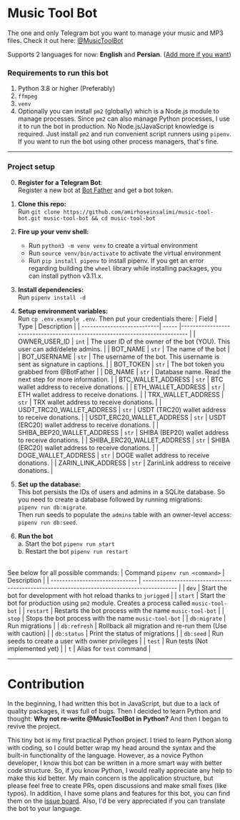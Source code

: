 # Music Tool Bot

The one and only Telegram bot you want to manage your music and MP3 files. Check it out here:
[@MusicToolBot](https://t.me/MusicToolBot)

Supports 2 languages for now: **English** and **Persian**. ([Add more if you want](#contribution))

### Requirements to run this bot

1. Python 3.8 or higher (Preferably)
2. `ffmpeg`
3. `venv`
4. Optionally you can install `pm2` (globally) which is a Node.js module to manage processes. Since `pm2` can also
   manage Python processes, I use it to run the bot in production. No Node.js/JavaScript knowledge is required. Just
   install `pm2` and run convenient script runners using `pipenv`. If you want to run the bot using other process
   managers, that's fine.

---

### Project setup

0. **Register for a Telegram Bot**:<br />
   Register a new bot at [Bot Father](https://t.me/BotFather) and get a bot token.

1. **Clone this repo:**<br />
   Run `git clone https://github.com/amirhoseinsalimi/music-tool-bot.git music-tool-bot && cd music-tool-bot`

2. **Fire up your venv shell:**<br />
    - Run `python3 -m venv venv` to create a virtual environment
    - Run `source venv/bin/activate` to activate the virtual environment
    - Run `pip install pipenv` to install pipenv. If you get an error regarding building the `wheel` library while
      installing packages, you can install python v3.11.x.

3. **Install dependencies:**<br />
   Run `pipenv install -d`

4. **Setup environment variables:**<br />
   Run `cp .env.example .env`. Then put your credentials there:
   | Field                      | Type  | Description                                                                 |
   | ---------------------------| ----- |---------------------------------------------------------------------------- |
   | OWNER_USER_ID              | `int` | The user ID of the owner of the bot (YOU). This user can add/delete admins. |
   | BOT_NAME                   | `str` | The name of the bot                                                         |
   | BOT_USERNAME               | `str` | The username of the bot. This username is sent as signature in captions.    |
   | BOT_TOKEN                  | `str` | The bot token you grabbed from @BotFather                                   |
   | DB_NAME                    | `str` | Database name. Read the next step for more information.                     |
   | BTC_WALLET_ADDRESS         | `str` | BTC wallet address to receive donations.                                    |
   | ETH_WALLET_ADDRESS         | `str` | ETH wallet address to receive donations.                                    |
   | TRX_WALLET_ADDRESS         | `str` | TRX wallet address to receive donations.                                    |
   | USDT_TRC20_WALLET_ADDRESS  | `str` | USDT (TRC20) wallet address to receive donations.                           |
   | USDT_ERC20_WALLET_ADDRESS  | `str` | USDT (ERC20) wallet address to receive donations.                           |
   | SHIBA_BEP20_WALLET_ADDRESS | `str` | SHIBA (BEP20) wallet address to receive donations.                          |
   | SHIBA_ERC20_WALLET_ADDRESS | `str` | SHIBA (ERC20) wallet address to receive donations.                          |
   | DOGE_WALLET_ADDRESS        | `str` | DOGE wallet address to receive donations.                                   |
   | ZARIN_LINK_ADDRESS         | `str` | ZarinLink address to receive donations.                                     |
   
5. **Set up the database:**<br />
   This bot persists the IDs of users and admins in a SQLite database. So you need to create a database followed by
   running migrations:<br />
   `pipenv run db:migrate`.<br />
   Then run seeds to populate the `admins` table with an owner-level
   access:<br />
   `pipenv run db:seed`.

6. **Run the bot**<br />
   a. Start the bot `pipenv run start`<br />
   b. Restart the bot `pipenv run restart`<br /><br />

See below for all possible commands:
| Command `pipenv run <command>`   | Description                                                                                |
| ------------------------------   | ------------------------------------------------------------------------------------------ |
| `dev`                            | Start the bot for development with hot reload thanks to `jurigged`                         |
| `start`                          | Start the bot for production using `pm2` module. Creates a process called `music-tool-bot` |
| `restart`                        | Restarts the bot process with the name `music-tool-bot`                                    |
| `stop`                           | Stops the bot process with the name `music-tool-bot`                                       |
| `db:migrate`                     | Run migrations                                                                             |
| `db:refresh`                     | Rollback all migration and re-run them (Use with caution)                                  |
| `db:status`                      | Print the status of migrations                                                             |
| `db:seed`                        | Run seeds to create a user with owner privileges                                           |
| `test`                           | Run tests (Not implemented yet)                                                            |
| `t`                              | Alias for `test` command                                                                   |

---

# Contribution

In the beginning, I had written this bot in JavaScript, but due to a lack of quality packages, it was full of bugs. Then
I decided to learn Python and thought: **Why not re-write @MusicToolBot in Python?** And then I began to revive the
project. <br />

This tiny bot is my first practical Python project. I tried to learn Python along with coding, so I could better wrap my
head around the syntax and the built-in functionality of the language. However, as a novice Python developer, I know
this bot can be written in a more smart way with better code structure. So, if you know Python, I would really
appreciate
any help to make this kid better. My main concern is the application structure, but please feel free to create PRs, open
discussions and make small fixes (like typos). In addition, I have some plans and features for this bot, you can find
them on the
[issue board](https://github.com/amirhoseinsalimi/music-tool-bot/issues). Also, I'd be very appreciated if you can
translate the bot to your language.
